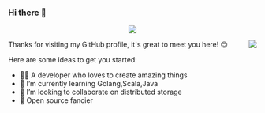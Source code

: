 ### Hi there 👋

<!--
**aierui/aierui** is a ✨ _special_ ✨ repository because its `README.md` (this file) appears on your GitHub profile.

Here are some ideas to get you started:

- 🔭 I’m currently working on ...
- 🌱 I’m currently learning ...
- 👯 I’m looking to collaborate on ...
- 🤔 I’m looking for help with ...
- 💬 Ask me about ...
- 📫 How to reach me: ...
- 😄 Pronouns: ...
- ⚡ Fun fact: ...
-->

<p align="center">
  <img align="center" src="https://github-profile-trophy.vercel.app/?username=aierui&title=MultipleLang,Star,Follower,Commit,Issue" style="max-width:100%;">
</p>

<img align="right" src="https://github-readme-stats.vercel.app/api?username=aierui&show_icons=true&icon_color=805AD5&text_color=718096&bg_color=ffffff&hide_title=true" />

Thanks for visiting my GitHub profile, it's great to meet you here! 😊

Here are some ideas to get you started:

- 👨‍💻  A developer who loves to create amazing things
- 🌱  I’m currently learning Golang,Scala,Java
- 👯  I’m looking to collaborate on distributed storage
- 🔭  Open source fancier

